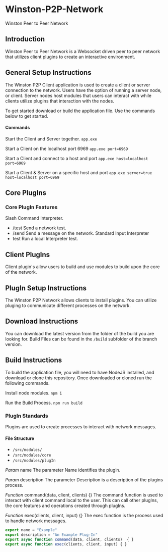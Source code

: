 # Winston-P2P-Network

Winston Peer to Peer Network

## Introduction

Winston Peer to Peer Network is a Websocket driven peer to peer network that utilizes client plugins to create an interactive environment.

## General Setup Instructions

The Winston P2P Client application is used to create a client or server connection to the network. Users have the option of running a server node, or client. Server nodes host modules that users can interact with while clients utilize plugins that interaction with the nodes.

To get started download or build the application file. Use the commands below to get started.

#### Commands

Start the Client and Server together.
`app.exe`

Start a Client on the localhost port 6969
`app.exe port=6969`

Start a Client and connect to a host and port
`app.exe host=localhost port=6969`

Start a Client & Server on a specific host and port
`app.exe server=true host=localhost port=6969`

## Core PlugIns

### Core PlugIn Features

Slash Command Interpreter.

- /test Send a network test.
- /send Send a message on the network.
  Standard Input Interpreter
- test Run a local Interpreter test.

## Client PlugIns

Client plugin's allow users to build and use modules to build upon the core of the network.

## PlugIn Setup Instructions

The Winston P2P Network allows clients to install plugins. You can utilize pluging to communicate different processes on the network.

## Download Instructions

You can download the latest version from the folder of the build you are looking for. Build Files can be found in the `/build` subfolder of the branch version.

## Build Instructions

To build the application file, you will need to have NodeJS installed, and download or clone this repository. Once downloaded or cloned run the following commands.

Install node modules.
`npm i`

Run the Build Process.
`npm run build`

### PlugIn Standards

Plugins are used to create processes to interact with network messages.

#### File Structure

- `/src/modules/`
- `/src/modules/core`
- `/src/modules/plugIn`

_Param_ name
The parameter Name identifies the plugin.

_Param_ description
The parameter Description is a description of the plugins process.

_Function_ command(data, client, clients) {}
The command function is used to interact with client command local to the user. This can call other plugIns, the core features and operations created through plugIns.

_Function_ exec(clients, client, input) {}
The exec function is the process used to handle network messages.

```JavaScript
export name = "Example"
export description = "An Example Plug-In"
export async function command(data, client, clients)  { }
export async function exec(clients, client, input) { }
```
